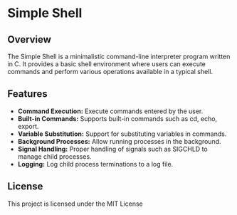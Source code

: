 # Simple Shell

## Overview
The Simple Shell is a minimalistic command-line interpreter program written in C. It provides a basic shell environment where users can execute commands and perform various operations available in a typical shell.

## Features
* **Command Execution:** Execute commands entered by the user.
* **Built-in Commands:** Supports built-in commands such as cd, echo, export.
* **Variable Substitution:** Support for substituting variables in commands.
* **Background Processes:** Allow running processes in the background.
* **Signal Handling:** Proper handling of signals such as SIGCHLD to manage child processes.
* **Logging:** Log child process terminations to a log file.

## License
This project is licensed under the MIT License